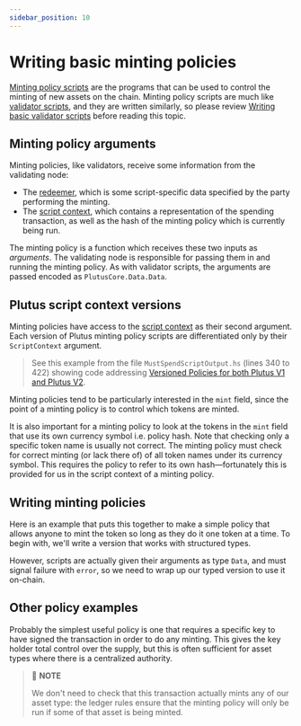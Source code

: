 ```yaml
---
sidebar_position: 10
---
```


# Writing basic minting policies

[Minting policy scripts](../delve-deeper/glossary.md#minting-policy-script) are the programs that can be used to control the minting of new assets on the chain.
Minting policy scripts are much like [validator scripts](../delve-deeper/glossary.md#validator-script), and they are written similarly, so please review [Writing basic validator scripts](writing-basic-validator-scripts.md) before reading this topic.

## Minting policy arguments

Minting policies, like validators, receive some information from the validating node:

- The [redeemer](../delve-deeper/glossary.md#redeemer), which is some script-specific data specified by the party performing the minting.
- The [script context](../delve-deeper/glossary.md#script-context), which contains a representation of the spending transaction, as well as the hash of the minting policy which is currently being run.

The minting policy is a function which receives these two inputs as *arguments*. The validating node is responsible for passing them in and running the minting policy.
As with validator scripts, the arguments are passed encoded as `PlutusCore.Data.Data`.

## Plutus script context versions

Minting policies have access to the [script context](../delve-deeper/glossary.md#script-context) as their second argument.
Each version of Plutus minting policy scripts are differentiated only by their `ScriptContext` argument.

> See this example from the file `MustSpendScriptOutput.hs` (lines 340 to 422) showing code addressing [Versioned Policies for both Plutus V1 and Plutus V2](https://github.com/IntersectMBO/plutus-apps/blob/05e394fb6188abbbe827ff8a51a24541a6386422/plutus-contract/test/Spec/TxConstraints/MustSpendScriptOutput.hs#L340-L422).

Minting policies tend to be particularly interested in the `mint` field, since the point of a minting policy is to control which tokens are minted.

It is also important for a minting policy to look at the tokens in the `mint` field that use its own currency symbol i.e. policy hash.
Note that checking only a specific token name is usually not correct.
The minting policy must check for correct minting (or lack there of) of all token names under its currency symbol.
This requires the policy to refer to its own hash&mdash;fortunately this is provided for us in the script context of a minting policy.

## Writing minting policies

Here is an example that puts this together to make a simple policy that allows anyone to mint the token so long as they do it one token at a time.
To begin with, we'll write a version that works with structured types.

<LiteralInclude file="BasicPolicies.hs" language="haskell" title="Example simple minting policy" start="-- BLOCK1" end="-- BLOCK2" />

However, scripts are actually given their arguments as type `Data`, and must signal failure with `error`, so we need to wrap up our typed version to use it on-chain.

<LiteralInclude file="BasicPolicies.hs" language="haskell" title="Example of wrapping a typed version" start="-- BLOCK2" end="-- BLOCK3" />

## Other policy examples

Probably the simplest useful policy is one that requires a specific key to have signed the transaction in order to do any minting.
This gives the key holder total control over the supply, but this is often sufficient for asset types where there is a centralized authority.

<LiteralInclude file="BasicPolicies.hs" language="haskell" title="Policy example" start="-- BLOCK3" end="-- BLOCK4" />

> :pushpin: **NOTE**
>
> We don't need to check that this transaction actually mints any of our asset type: the ledger rules ensure that the minting policy will only be run if some of that asset is being minted.
